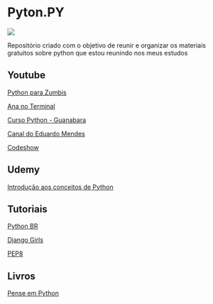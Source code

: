 # Pyton.PY

<img src="https://i2.wp.com/www.vooo.pro/insights/wp-content/uploads/2018/05/Python_logo.png" />

<p>Repositório criado com o objetivo de reunir e organizar os materiais gratuitos sobre python que estou reunindo nos meus estudos</p>

## Youtube


<p><a href="https://www.youtube.com/channel/UCripRddD4BnaMcU833ExuwA">Python para Zumbis</a></p>
<p><a href="https://www.youtube.com/channel/UCjBDPBy_A8bUnyiXQrwyuxg">Ana no Terminal</a></p>
<p><a href="https://www.youtube.com/watch?v=S9uPNppGsGo&app=desktop">Curso Python - Guanabara</a></p>
<p><a href="https://www.youtube.com/eduardomendes">Canal do Eduardo Mendes</a></p>
<p><a href="https://www.youtube.com/watch?v=KA_isOSCgoY&list=PLjSf4DcGBdiGxUvXpz4faBkhB_DCu56cq">Codeshow</a>

## Udemy

<p><a href="https://www.udemy.com/course/introducao-aos-conceitos-de-python/">Introdução aos conceitos de Python</a></p>

## Tutoriais

<p><a href="https://python.org.br/introducao/">Python BR</a></p>
<p><a href="https://tutorial.djangogirls.org/pt/">Django Girls</a></p>
<p><a href="https://www.python.org/dev/peps/pep-0008/">PEP8</a></p>

## Livros

<p><a href="https://penseallen.github.io/PensePython2e/">Pense em Python</a></p>



